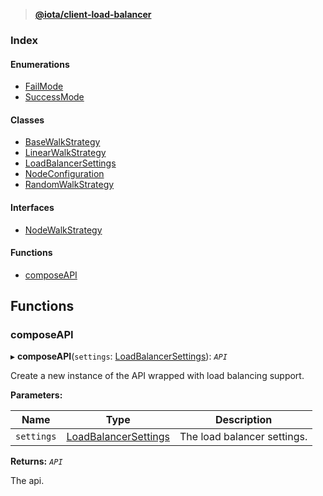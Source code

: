 > **[@iota/client-load-balancer](README.md)**

### Index

#### Enumerations

* [FailMode](enums/failmode.md)
* [SuccessMode](enums/successmode.md)

#### Classes

* [BaseWalkStrategy](classes/basewalkstrategy.md)
* [LinearWalkStrategy](classes/linearwalkstrategy.md)
* [LoadBalancerSettings](classes/loadbalancersettings.md)
* [NodeConfiguration](classes/nodeconfiguration.md)
* [RandomWalkStrategy](classes/randomwalkstrategy.md)

#### Interfaces

* [NodeWalkStrategy](interfaces/nodewalkstrategy.md)

#### Functions

* [composeAPI](README.md#composeapi)

## Functions

###  composeAPI

▸ **composeAPI**(`settings`: [LoadBalancerSettings](classes/loadbalancersettings.md)): *`API`*

Create a new instance of the API wrapped with load balancing support.

**Parameters:**

Name | Type | Description |
------ | ------ | ------ |
`settings` | [LoadBalancerSettings](classes/loadbalancersettings.md) | The load balancer settings. |

**Returns:** *`API`*

The api.